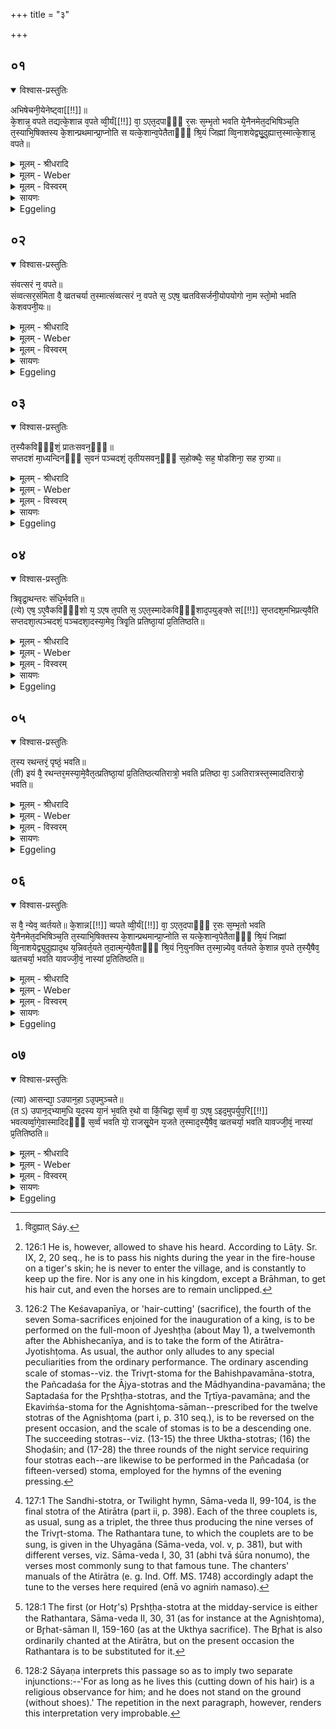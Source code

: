 +++
title = "३"

+++


## ०१


<details open><summary>विश्वास-प्रस्तुतिः</summary>

अभिषेचनी᳘येनेष्ट्वा[[!!]]॥  
के᳘शान्न᳘ वपते तद्यत्के᳘शान्न व᳘पते व्वी᳘र्यं[[!!]] वा᳘ ऽएत᳘दपाᳫँ᳭ र᳘सः स᳘म्भृतो भवति ये᳘नैनमेत᳘दभिषिञ्च᳘ति त᳘स्याभि᳘षिक्तस्य के᳘शान्प्रथमान्प्रा᳘प्नोति स यत्के᳘शान्व᳘पेतैताᳫँ᳭ श्रि᳘यं जिह्मां व्वि᳘नाशयेद्व्यु᳘दुह्यात्त᳘स्मात्के᳘शान्न᳘ वपते॥
</details>

<details><summary>मूलम् - श्रीधरादि</summary>

अभिषेचनी᳘येनेष्ट्वा[[!!]]॥  
के᳘शान्न᳘ वपते तद्यत्के᳘शान्न व᳘पते व्वी᳘र्यं[[!!]] वा᳘ ऽएत᳘दपाᳫँ᳭ र᳘सः स᳘म्भृतो भवति ये᳘नैनमेत᳘दभिषिञ्च᳘ति त᳘स्याभि᳘षिक्तस्य के᳘शान्प्रथमान्प्रा᳘प्नोति स यत्के᳘शान्व᳘पेतैताᳫँ᳭ श्रि᳘यं जिह्मां व्वि᳘नाशयेद्व्यु᳘दुह्यात्त᳘स्मात्के᳘शान्न᳘ वपते॥
</details>

<details><summary>मूलम् - Weber</summary>

अभिषेचनी᳘येनेष्ट्वा᳟॥  
के᳘शान्न᳘ वपते तद्यत्के᳘शान्न व᳘पते वीर्यं᳘ वा᳘ एत᳘दपां र᳘सः स᳘म्भृतो भवति ये᳘नैनमेत᳘दभिषिञ्च᳘ति त᳘स्याभि᳘षिक्तस्य के᳘शान्प्रथमान्प्रा᳘प्नोति स यत्के᳘शान्व᳘पेतैतां श्रि᳘यम् जिह्मां वि᳘नाशयेद्व्युदुह्यात्त᳘स्मात्के᳘शान्न᳘ [^wbr_1] वपते॥  

[^wbr_1]: विदुह्यात् Sáy.
</details>

<details><summary>मूलम् - विस्वरम्</summary>

**अथ केशवपनीयो ऽतिरात्रः ।** 

अभिषेचनीयेनेष्ट्वा केशान्न वपते । तद् यत्केशान्न वपते । वीर्यं वा ऽएतदपां रसः सम्भृतो भवति । येनैनमेतदभिषिञ्चति । तस्याभिषिक्तस्य केशान्प्रथमान् प्राप्नोति । स यत्केशान्वपेत । एतां श्रियं जिह्मां विनाशयेद् व्युदुह्यात् तस्मात्केशान्न वपते ॥ १ ॥ 
</details>

<details><summary>सायणः</summary>

तृतीये केशवपनीयातिरात्रस्य वैशेषिका धर्मा उच्यन्ते । सूत्रम्- "अभिषेचनीयाद्वा संवत्सरात् केशवपनीयो ऽतिरात्रः सोमापवर्गः” (का. श्रौ. सू. १५ । २६५ ।) इति । पशुबन्धद्वयानन्तरं केशवपनीयातिरात्रयागः कर्त्तव्यः । अभिषेचनीयसोमयागं कृत्वा संवत्सरपर्यन्तं केशवपनाकरणलक्षणं व्रतमाचर्यम्, ततस्तद्व्रतविसर्जनार्थमेकः सोमयागः पौर्णमासीसुत्यः कार्यः, स एव केशवपनीयातिरात्र उच्यते । रात्रिमतीत्य वर्त्तत इत्यतिरात्रः अतिरात्रसंस्थया कार्य इत्यर्थः ॥ 

तमिमं विधत्ते- **अभिषेचनीयेनेष्ट्वे**ति । अभिषेचनीययागादनन्तरं केशवपनीयकरणे कारणमाह- **वीर्यं वा एतदपामि**ति । पूर्वमभिषेककाले वीर्यरूपो ऽपां रसः प्रथमं केशानेव प्राप्तवान्, तेषां केशानां वपने अभिषेकेणागच्छन्तीं 'श्रियम्' एव 'जिह्मां' कुटिलां विनाशितवान् भवति । किञ्च 'व्युदुह्यात्' गतसारो ऽपि भवेत । तस्मात् केशवापो न कर्त्तव्य इत्यर्थः ॥ १ ॥ 
</details>

<details><summary>Eggeling</summary>

1. When he has performed the Consecration-ceremony (Abhishecanīya), he does not shave his hair. The reason why he does not shave his hair (is this):--that collected essence of the waters wherewith he is then sprinkled (anointed) is vigour, and it is the hair (of his head) that it reaches first when he is sprinkled; hence were he to shave his hair, he would cause that glory to fall off from him, and would sweep it away: therefore he does not shave his hair.
</details>


## ०२


<details open><summary>विश्वास-प्रस्तुतिः</summary>

संवत्सरं न᳘ वपते॥  
संव्वत्सर᳘संमिता वै᳘ व्व्रतचर्या त᳘स्मात्संव्वत्सरं न᳘ वपते स᳘ ऽएष᳘ व्व्रतविसर्जनी᳘योपयोगो ना᳘म स्तो᳘मो भवति केशवपनी᳘यः॥
</details>

<details><summary>मूलम् - श्रीधरादि</summary>

संवत्सरं न᳘ वपते॥  
संव्वत्सर᳘संमिता वै᳘ व्व्रतचर्या त᳘स्मात्संव्वत्सरं न᳘ वपते स᳘ ऽएष᳘ व्व्रतविसर्जनी᳘योपयोगो ना᳘म स्तो᳘मो भवति केशवपनी᳘यः॥
</details>

<details><summary>मूलम् - Weber</summary>

संवत्सरं न᳘ वपते॥  
संवत्सर᳘सम्मिता वै᳘ व्रतचर्या त᳘स्मात्संवत्सरं न᳘ वपते स᳘ एष᳘ व्रतविसर्जनी᳘योपयोगो ना᳘म स्तो᳘मो भवति केशवपनी᳘यः॥
</details>

<details><summary>मूलम् - विस्वरम्</summary>

संवत्सरं न वपते । सम्वत्सरसंमिता वै व्रतचर्या । तस्मात्सम्वत्सरं न वपते । स एष व्रतविसर्जनीयोपयोगो नाम स्तोमो भवति केशवपनीयः ॥ २ ॥ 
</details>

<details><summary>सायणः</summary>

तस्यावधिकालं दर्शयति- **संवत्सरं न वपत** इति । केशवपनीयशब्दं निर्वक्ति- **स एष व्रते**ति । संवत्सरसम्मितव्रतविसर्जनद्वारा केशवपनार्थम् उपयुज्यमानः क्रियमाणः 'स्तोमः' एकविंशादिस्तोमवान् यागः केशवपनीय इत्यर्थः ॥ २ ॥ 
</details>

<details><summary>Eggeling</summary>

2. He does not shave his hair for a year [^egg_249],--religious observance is of equal measure with the year, hence he does not shave for a year: the Keśavapanīya [^egg_250], namely, is a (day of) praise-singing

[^egg_249]: 126:1 He is, however, allowed to shave his heard. According to Lāṭy. Sr. IX, 2, 20 seq., he is to pass his nights during the year in the fire-house on a tiger's skin; he is never to enter the village, and is constantly to keep up the fire. Nor is any one in his kingdom, except a Brāhman, to get his hair cut, and even the horses are to remain unclipped.

[^egg_250]: 126:2 The Keśavapanīya, or 'hair-cutting' (sacrifice), the fourth of the seven Soma-sacrifices enjoined for the inauguration of a king, is to be performed on the full-moon of Jyeshṭḥa (about  May 1), a twelvemonth after the Abhishecanīya, and is to take the form of the Atirātra-Jyotishṭoma. As usual, the author only alludes to any special peculiarities from the ordinary performance. The ordinary ascending scale of stomas--viz. the Trivr̥t-stoma for the Bahishpavamāna-stotra, the Pañcadaśa for the Ājya-stotras and the Mādhyandina-pavamāna; the Saptadaśa for the Pr̥shṭḥa-stotras, and the Tr̥tīya-pavamāna; and the Ekaviṁśa-stoma for the Agnishṭoma-sāman--prescribed for the twelve stotras of the Agnishṭoma (part i, p. 310 seq.), is to be reversed on the present occasion, and the scale of stomas is to be a descending one. The succeeding stotras--viz. (13-15) the three Uktha-stotras; (16) the Shoḍaśin; and (17-28) the three rounds of the night service requiring four stotras each--are likewise to be performed in the Pañcadaśa (or fifteen-versed) stoma, employed for the hymns of the evening pressing.

 (stoma) with the view of the termination of the religious performance.
</details>


## ०३


<details open><summary>विश्वास-प्रस्तुतिः</summary>

त᳘स्यैकविᳫँ᳭शं᳘ प्रातःसवन᳘ᳫँ᳘॥  
सप्तदशं मा᳘ध्यन्दिनᳫँ᳭ स᳘वनं पञ्चदशं᳘ तृतीयसवन᳘ᳫं᳘ स᳘होक्थैः᳘ सह᳘ षोडशिना᳘ सह रा᳘त्र्या॥
</details>

<details><summary>मूलम् - श्रीधरादि</summary>

त᳘स्यैकविᳫँ᳭शं᳘ प्रातःसवन᳘ᳫँ᳘॥  
सप्तदशं मा᳘ध्यन्दिनᳫँ᳭ स᳘वनं पञ्चदशं᳘ तृतीयसवन᳘ᳫं᳘ स᳘होक्थैः᳘ सह᳘ षोडशिना᳘ सह रा᳘त्र्या॥
</details>

<details><summary>मूलम् - Weber</summary>

त᳘स्यैकविंश᳘म् प्रातःसवन᳘म्॥  
सप्तदशम् मा᳘ध्यन्दिनᳫं स᳘वनम् पञ्चदशं᳘ तृतीयसवन᳘ᳫं᳘ सॗहोक्थैः᳘ सह᳘ षोडशिना᳘ सह रा᳘त्र्या॥
</details>

<details><summary>मूलम् - विस्वरम्</summary>

तस्यैकविंशं प्रातःसवनम्, सप्तदशं माध्यन्दिनं सवनम् पञ्चदशं तृतीयसवनम् । सहोक्थैः, सह षोडशिना, सह रात्र्या ॥ ३ ॥ 
</details>

<details><summary>सायणः</summary>

तत्र सामगैर्गीयमानेषु स्तोत्रेषु चोदकेन प्रातस्सवनादिषु त्रिवृदादिस्तोमप्राप्तौ तानपवदितुं विशेषं दर्शयति- **तस्यैकविंशमि**ति । प्रातस्सवनमेकविंशस्तोमयुक्तं कर्त्तव्यम्, माध्यन्दिनं सप्तदशस्तोमकम्; अस्य सोमयागस्य अतिरात्रसंस्थात्वात् । तृतीयसवने अग्निष्टोमवद् द्वादशस्तोत्राणि, तत उत्तरं त्रीण्युक्थस्तोत्राणि, एकं षोडशिस्तोत्रम्, रात्रिपर्यायस्तोत्राणि द्वादश; तानि सर्वाण्यपि पञ्चदशस्तोमकानि कर्त्तव्यानीत्यर्थः । स्तोमक्लृप्तिप्रकारस्तु “प्राचीमारोह" इत्यत्र दिक्समारोहणमन्त्रव्याख्यावसरे दर्शितः (श. प. ५ । ४ । १ । ४) ॥ ३ ॥ 
</details>

<details><summary>Eggeling</summary>

3. Twenty-onefold is (each stotra of) its Morning-service, seventeenfold (of) the Midday-service, fifteen-fold (of) the Evening-service, together with the Uktha (stotras), the Shoḍaśin, and (the twelve stotras of) the Night-service.
</details>


## ०४


<details open><summary>विश्वास-प्रस्तुतिः</summary>

त्रिवृद्रा᳘थन्तरः संधि᳘र्भवति॥  
(त्ये) एष᳘ ऽए᳘वैकविᳫँ᳭शो य᳘ ऽएष त᳘पति स᳘ ऽएत᳘स्मादेकविᳫँ᳭शाद᳘पयुङ्क्ते स[[!!]] स᳘प्तदश᳘मभिप्रत्य᳘वैति सप्तदशा᳘त्पञ्चदशं᳘ पञ्चदशा᳘दस्या᳘मेव᳘ त्रिवृ᳘ति प्रतिष्ठा᳘यां प्र᳘तितिष्ठति॥
</details>

<details><summary>मूलम् - श्रीधरादि</summary>

त्रिवृद्रा᳘थन्तरः संधि᳘र्भवति॥  
(त्ये) एष᳘ ऽए᳘वैकविᳫँ᳭शो य᳘ ऽएष त᳘पति स᳘ ऽएत᳘स्मादेकविᳫँ᳭शाद᳘पयुङ्क्ते स[[!!]] स᳘प्तदश᳘मभिप्रत्य᳘वैति सप्तदशा᳘त्पञ्चदशं᳘ पञ्चदशा᳘दस्या᳘मेव᳘ त्रिवृ᳘ति प्रतिष्ठा᳘यां प्र᳘तितिष्ठति॥
</details>

<details><summary>मूलम् - Weber</summary>

त्रिवृद्रा᳘थन्तरः संधि᳘र्भवति॥  
एष᳘ एॗवैकविंशो य᳘ एष त᳘पति स᳘ एत᳘स्मादेकविंशाद᳘पयुङ्क्ते स᳘ सप्तदश᳘मभिप्रत्य᳘वैति सप्तदशा᳘त्पञ्चदश᳘म् पञ्चदशा᳘दस्या᳘मेव᳘ त्रिवृ᳘ति प्रतिष्ठा᳘याम् प्र᳘तितिष्ठति॥
</details>

<details><summary>मूलम् - विस्वरम्</summary>

त्रिवृद्राथन्तरः सन्धिर्भवति । एष एवैकविंशो य एष तपति । स एतस्मादेकविंशादपयुंक्ते । स सप्तदशमभि प्रत्यवैति, सप्तदशात्पञ्चदशम्, पञ्चदशादस्यामेव त्रिवृति प्रतिष्ठायां प्रतितिष्ठति ॥ ४ ॥ 
</details>

<details><summary>सायणः</summary>

किंच- **त्रिवृद्राथन्तर** इति । पूर्वदिवसरात्रिशेषे उत्तरदिवसस्योषःकाले यज्ञसंस्थापकमेकं चरमं स्तोत्रं तृतीयस्तोत्रं तृतीयपर्यायस्यान्ते रथन्तरसाम्ना गातव्यम् तत् सन्धिस्तोत्रमित्युच्यते । तत् स्तोत्रं त्रिवृत्स्तोमयुक्तं कार्यम् । एकविंशादवरोहणक्रमेण त्रिवृत्पर्यन्तं यत् स्तोमकरणमुक्तम्, तत् सूर्यलोकादिक्रमाद् भूम्यवस्थानात्मना प्रशंसति- **एष एवैकविꣳश** इति । 'य एष तपति', 'सः' 'एकविंशः' सूर्य इत्यर्थः; तस्मात् 'अपयुंक्ते' अवरोहतीत्यर्थः । सो ऽवरुह्यावरुह्य त्रिवृद्रूपायामस्यां भूमिलक्षणायां प्रतिष्ठायां प्रतिष्ठितवान् भवति ॥ ४ ॥ 
</details>

<details><summary>Eggeling</summary>

4. The Twilight (hymn) [^egg_251] is (performed in the) Trivr̥t (stoma), and with the Rathantara (tune). For the twenty-onefold (stoma) is he that burns yonder (the sun); from that twenty-onefold one he (the Sacrificer) parts, and descends again to the seventeenfold one; from the seventeenfold one to the

[^egg_251]: 127:1 The Sandhi-stotra, or Twilight hymn, Sāma-veda II, 99-104, is the final stotra of the Atirātra (part ii, p. 398). Each of the three couplets is, as usual, sung as a triplet, the three thus producing the nine verses of the Trivr̥t-stoma. The Rathantara tune, to which the couplets are to be sung, is given in the Uhyagāna (Sāma-veda, vol. v, p. 381), but with different verses, viz. Sāma-veda I, 30, 31 (abhi tvā śūra nonumo), the verses most commonly sung to that famous tune. The chanters' manuals of the Atirātra (e. g. Ind. Off. MS. 1748) accordingly adapt the tune to the verses here required (enā vo agniṁ namaso).

fifteenfold one; and from the fifteenfold one he plants his foot on this firm footing, the Trivr̥t (stoma).
</details>


## ०५


<details open><summary>विश्वास-प्रस्तुतिः</summary>

त᳘स्य रथन्तरं᳘ पृष्ठं᳘ भवति॥  
(ती) इयं वै᳘ रथन्तर᳘मस्या᳘मे᳘वैत᳘त्प्रतिष्ठा᳘यां प्र᳘तितिष्ठत्यतिरात्रो᳘ भवति प्रतिष्ठा वा᳘ ऽअतिरात्रस्त᳘स्मादतिरात्रो᳘ भवति॥
</details>

<details><summary>मूलम् - श्रीधरादि</summary>

त᳘स्य रथन्तरं᳘ पृष्ठं᳘ भवति॥  
(ती) इयं वै᳘ रथन्तर᳘मस्या᳘मे᳘वैत᳘त्प्रतिष्ठा᳘यां प्र᳘तितिष्ठत्यतिरात्रो᳘ भवति प्रतिष्ठा वा᳘ ऽअतिरात्रस्त᳘स्मादतिरात्रो᳘ भवति॥
</details>

<details><summary>मूलम् - Weber</summary>

त᳘स्य रथन्तर᳘म् पृष्ठ᳘म् भवति॥  
इयं वै᳘ रथन्तर᳘मस्या᳘मेॗवैत᳘त्प्रतिष्ठा᳘याम् प्र᳘तितिष्ठत्यतिरात्रो᳘ भवति प्रतिष्ठा वा᳘ अतिरात्रस्त᳘स्मादतिरात्रो᳘ भवति॥
</details>

<details><summary>मूलम् - विस्वरम्</summary>

तस्य रथन्तरं पृष्ठं भवति । इयं वै रथन्तरम् । अस्यामेवैतत्प्रतिष्ठायां प्रतितिष्ठति । अतिरात्रो भवति । प्रतिष्ठा वा ऽअतिरात्रः । तस्मादतिरात्रो भवति ॥ ५ ॥ 
</details>

<details><summary>सायणः</summary>

माध्यन्दिने सवने रथन्तरं बृहत्साम वा पृष्ठस्तोत्रं प्रकृतौ विकल्पितम्, अत्र त्वेकं नियमयति- **तस्य रथन्तरमि**ति । अस्य सोमयागस्यातिरात्रसंस्थात्वं प्रतिष्ठात्मना प्रशंसति- **अतिरात्र** इति । अतिरात्रसंस्थात्मना कृत एष क्रतुः प्रतिष्ठारूपः ॥ ५ ॥ 
</details>

<details><summary>Eggeling</summary>

5. The Rathantara is the Pr̥shṭḥa (stotra) [^egg_252] of this (sacrifice); for the Rathantara is this (earth): it is on her, as on a firm footing, he thereby plants his feet. It is an Atirātra (sacrifice),--the Atirātra is a firm footing: therefore it is an Atirātra.

[^egg_252]: 128:1 The first (or Hotr̥'s) Pr̥shṭḥa-stotra at the midday-service is either the Rathantara, Sāma-veda II, 30, 31 (as for instance at the Agnishṭoma), or Br̥hat-sāman II, 159-160 (as at the Ukthya sacrifice). The Br̥hat is also ordinarily chanted at the Atirātra, but on the present occasion the Rathantara is to be substituted for it.
</details>


## ०६


<details open><summary>विश्वास-प्रस्तुतिः</summary>

स वै᳘ न्येव᳘ व्वर्तयते॥ 
के᳘शान्न[[!!]] व्वपते व्वी᳘र्यं[[!!]] वा᳘ ऽएत᳘दपाᳫँ᳭ र᳘सः स᳘म्भृतो भवति ये᳘नैनमेत᳘दभिषिञ्च᳘ति त᳘स्याभि᳘षिक्तस्य के᳘शान्प्रथमान्प्रा᳘प्नोति स यत्के᳘शान्व᳘पेतैताᳫँ᳭ श्रि᳘यं जिह्मां व्वि᳘नाशयेद्व्युदुह्याद᳘थ य᳘न्निवर्त᳘यते त᳘दात्म᳘न्ये᳘वैताᳫँ᳭ श्रि᳘यं नि᳘युनक्ति त᳘स्मा᳘न्न्येव᳘ वर्तयते के᳘शान्न व᳘पते त᳘स्यै᳘षैव᳘ व्व्रतचर्या᳘ भवति यावज्जी᳘वं᳘ नास्यां प्र᳘तितिष्ठति॥
</details>

<details><summary>मूलम् - श्रीधरादि</summary>

स वै᳘ न्येव᳘ व्वर्तयते॥ 
के᳘शान्न[[!!]] व्वपते व्वी᳘र्यं[[!!]] वा᳘ ऽएत᳘दपाᳫँ᳭ र᳘सः स᳘म्भृतो भवति ये᳘नैनमेत᳘दभिषिञ्च᳘ति त᳘स्याभि᳘षिक्तस्य के᳘शान्प्रथमान्प्रा᳘प्नोति स यत्के᳘शान्व᳘पेतैताᳫँ᳭ श्रि᳘यं जिह्मां व्वि᳘नाशयेद्व्युदुह्याद᳘थ य᳘न्निवर्त᳘यते त᳘दात्म᳘न्ये᳘वैताᳫँ᳭ श्रि᳘यं नि᳘युनक्ति त᳘स्मा᳘न्न्येव᳘ वर्तयते के᳘शान्न व᳘पते त᳘स्यै᳘षैव᳘ व्व्रतचर्या᳘ भवति यावज्जी᳘वं᳘ नास्यां प्र᳘तितिष्ठति॥
</details>

<details><summary>मूलम् - Weber</summary>

स वैॗ न्येव᳘ वर्तयते के᳘शान्न᳘ वपते वीर्यं᳘ वा᳘ एत᳘दपां र᳘सः स᳘म्भृतो भवति ये᳘नैनमेत᳘दभिषिञ्च᳘ति त᳘स्याभि᳘षिक्तस्य के᳘शान्प्रथमान्प्रा᳘प्नोति स यत्के᳘शान्व᳘पेतैतां श्रि᳘यं जिह्मां वि᳘नाशयेद्व्युह्याद᳘थ य᳘न्निवर्त᳘यते त᳘दात्म᳘न्येॗवैतां श्रि᳘यं नि᳘युनक्ति त᳘स्माॗन्न्येव᳘ वर्तयते के᳘शान्न व᳘पते त᳘स्यैॗषैव᳘ व्रतचर्या᳘ भवति यावज्जीॗवं नास्याम् प्र᳘तितिष्ठति॥
</details>

<details><summary>मूलम् - विस्वरम्</summary>

स वै न्येव वर्तयते, केशान्न वपते । वीर्यं वा ऽएतदपां रसः सम्भृतो भवति- येनैनमेतदभिषिञ्चति । तस्याभिषिक्तस्य केशान्प्रथमान्प्राप्नोति । स यत् केशान्वपेत- एतां श्रियं जिह्मां विनाशायेद् व्युदुह्यात् । अथ यन्निवर्तयति । तदात्मन्येवैतां श्रियं नियुनक्ति । तस्मान्न्यैव वर्तयते । केशान्न वपते । तस्यैषैव व्रतचर्या भवति यावज्जीवं नास्यां प्रतितिष्ठति ॥ ६ ॥ 
</details>

<details><summary>सायणः</summary>

अस्य क्रतोः केशवापव्रतविसर्जनार्थं क्रियमाणत्वात् तदन्ते केशवापः कार्यः; तत्र कञ्चिद् विशेषं विधत्ते- **स वै न्येव वर्तयत** इति । 'सः' यजमानो निवर्त्तयते केशान् निकृन्तेदेव, न वपेत्; वपनं नाम मुण्डनं तन्न कुर्यात्, निवर्त्तनं कर्त्तनम्, तत् कुर्यादित्यर्थः । वीर्यं वा इत्यादेरर्थः पूर्वं व्याख्यातः । निवर्त्तनपक्षे केशांकुराणां विद्यमानत्वात् 'आत्मन्येव' 'एतां श्रियं' नियोजितवान् भवतीत्यर्थः ॥
 
सुन्वतः कांश्चिन्नियमान् दर्शयति- **तस्यैषैवे**ति । 'एषा' केशकर्त्तनलक्षणा 'व्रतचर्या' यावज्जीवं कर्त्तव्या न केशमुण्डनं कार्यम् । कदाचिदपि 'अस्यां' भूमौ 'न प्रतितिष्ठति' अवस्थानं न कुर्य्यात् ॥ ६ ॥ 
</details>

<details><summary>Eggeling</summary>

6. He only cuts down his hair, but does not shave it; for that collected essence of the waters with which he is sprinkled is vigour, and it is the hair that it reaches first when he is sprinkled. Thus were he to shave off his hair he would cause that glory to fall off from him, and would sweep it away. But when he cuts it down, he attaches that glory to his own self: therefore he only cuts down his hair, but does not shave it. This is for him a religious observance: as long as he lives he does not stand on this (earth with bare feet [^egg_253]).

[^egg_253]: 128:2 Sāyaṇa interprets this passage so as to imply two separate injunctions:--'For as long as he lives this (cutting down of his hair) is a religious observance for him; and he does not stand on the ground (without shoes).' The repetition in the next paragraph, however, renders this interpretation very improbable.
</details>


## ०७


<details open><summary>विश्वास-प्रस्तुतिः</summary>

(त्या) आसन्द्या᳘ ऽउपान᳘हा ऽउ᳘पमुञ्चते॥  
(त ऽ) उपान᳘द्भ्याम᳘धि य᳘दस्य या᳘नं भ᳘वति र᳘थो वा किं᳘चिद्वा स᳘र्व्वं वा᳘ ऽएष᳘ ऽइद᳘मुपर्युप᳘रि[[!!]] भवत्यर्व्वा᳘गे᳘वास्मादिदᳫँ᳭ स᳘र्व्वं भवति यो᳘ राजसू᳘येन य᳘जते त᳘स्माद᳘स्यै᳘षैव᳘ व्व्रतचर्या᳘ भवति यावज्जी᳘वं᳘ नास्यां प्र᳘तितिष्ठति॥
</details>

<details><summary>मूलम् - श्रीधरादि</summary>

(त्या) आसन्द्या᳘ ऽउपान᳘हा ऽउ᳘पमुञ्चते॥  
(त ऽ) उपान᳘द्भ्याम᳘धि य᳘दस्य या᳘नं भ᳘वति र᳘थो वा किं᳘चिद्वा स᳘र्व्वं वा᳘ ऽएष᳘ ऽइद᳘मुपर्युप᳘रि[[!!]] भवत्यर्व्वा᳘गे᳘वास्मादिदᳫँ᳭ स᳘र्व्वं भवति यो᳘ राजसू᳘येन य᳘जते त᳘स्माद᳘स्यै᳘षैव᳘ व्व्रतचर्या᳘ भवति यावज्जी᳘वं᳘ नास्यां प्र᳘तितिष्ठति॥
</details>

<details><summary>मूलम् - Weber</summary>

आसन्द्या᳘ उपान᳘हा उ᳘पमुञ्चते॥  
उपान᳘ड्भ्याम᳘धि य᳘दस्य या᳘नम् भ᳘वति र᳘थो वा किं᳘चिद्वा स᳘र्वं वा᳘ एष᳘ इद᳘मुप᳘र्युपरि भवत्यर्वा᳘गेॗवास्मादिदᳫं स᳘र्वम् भवति यो᳘ राजसू᳘येन य᳘जते त᳘स्माद᳘स्यैॗषैव᳘ व्रतचर्या᳘ भवति यावज्जी᳘वं नास्याम् प्र᳘तितिष्ठति॥
</details>

<details><summary>मूलम् - विस्वरम्</summary>

आसन्द्या उपानहा ऽउपमुञ्चते । उपानद्भ्यामधि यदस्य यानं भवति, रथो वा किञ्चिद्वा- सर्वं वा ऽएष इदमुपर्युपरि भवति । अर्वागेवास्मादिदं सर्वं भवति- यो राजसूयेन यजते । तस्मादस्यैषैव व्रतचर्या भवति- यावज्जीवं नास्यां प्रतितिष्ठति ॥ ७ ॥ 
</details>

<details><summary>सायणः</summary>

कुत्रावतिष्ठेतेति तद्दर्शयति- **आसन्द्या** इति । 'आसन्द्याः' अवरोहणसमये ऽपि 'उपानहौ' पादुके उपमुञ्चेत । इतस्ततः सञ्चरणसमये रथं वा यानं वा ऽऽरोहेत् । एतादृशं व्रतं राजसूययाजिनो 'यावज्जीवं' कर्त्तव्यमित्यर्थः ॥ ७ ॥ 

इति श्रीसायणाचार्यविरचिते माधवीये वेदार्थप्रकाशे माध्यन्दिनशतपथब्राह्मणभाष्ये पञ्चमकाण्डे पञ्चमे ऽध्याये तृतीयं ब्राह्मणम् ॥ (५-५-३) ॥ 
</details>

<details><summary>Eggeling</summary>

7. From the throne-seat he slips into the shoes; and on shoes (he stands), whatever his vehicle may be, whether a chariot or anything else. For verily he who performs the Rājasūya is high above everything here, and everything here is beneath him;--therefore this is for him a religious observance: as long

as he lives he does not stand on the earth (with bare feet).
</details>

